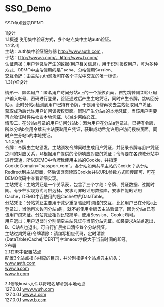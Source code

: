 ﻿SSO_Demo
========

SSO单点登录DEMO

1设计<br>
1.1概述
使用集中验证方式，多个站点集中主站autn验证。 <br>
1.2名词<br>
主站：auth集中验证服务器 http://www.auth.com 。<br>
子站：http://www.a.com/、http://www.b.com/ <br>
认证票据：用户登录后产生的数据(用户相关信息)，用于识别授权用户，可为多种方式，DEMO中主站使用的是Cache，分站使用Session。<br>
交互令牌：由主站auth颁发可在各个子站中交互的唯一标识。<br>
1.3详细设计
 
情形一、匿名用户：匿名用户访问分站a上的一个授权页面，首先跳转到主站让用户输入帐号、密码进行登录，验证通过后产生主站凭证，同时产生令牌，跳转回分站a，此时分站a检测到用户已持有令牌，于是用令牌再次去主站获取用户凭证，获取成功后允许用户访问该授权页面。同时产生分站a的本地凭证，当该用户需要再次验证时将先检查本地凭证，以减少网络交互。<br>
情形二、在分站a登录的用户访问分站b：因为用户在分站a登录过，已持有令牌，所以分站b会用令牌去主站获取用户凭证，获取成功后允许用户访问授权页面。同时产生分站b的本地凭证。<br>
1.4关键点<br>
令牌：令牌由主站颁发，主站颁发令牌同时生成用户凭证，并记录令牌与用户凭证之间的对应关系，以根据用户提供的令牌响应对应的凭证；令牌要在各跨域分站中进行流通，所以DEMO中令牌我使用主站的Cookie，并指定Cookie.Domain="passport.com"。各分站如何共享主站的Cookie？从分站Redirect到主站页面，然后该页面读取Cookie并以URL参数方式回传即可，可在DEMO代码中查看详细实现。<br>
主站凭证：主站凭证是一个关系表，包含了三个字段：令牌、凭证数据、过期时间。有多种实现方式可供选择，要求可靠的话用数据库，要求性能的话用Cache，DEMO中我使用的是Cache中的DataTable。<br>
分站凭证：分站凭证主要用于减少重复验证时网络的交互，比如用户已在分站a上登录过，当他再次访问分站a时，就不必使用令牌去主站验证了，因为分站a已有该用户的凭证。分站凭证相对比较简单，使用Session、Cookie均可。<br>
用户退出：用户退出时分别清空主站凭证与当前分站凭证。如果要求A站点退出，B、C站点也退出，可自行扩展接口清空每个分站凭证。<br>
主站过期凭证/令牌清除：请编写相应代码，定时清除(DataTable)Cache[“CERT”]中timeout字段大于当前时间的即可。<br>
2布署<br>
2.1在IIS中配置站点<br>
配置3个站点指向相应的目录，并分别指定4个站点的主机头：<br>
www.auth.com<br>
www.a.com<br>
www.b.com<br>

2.1修改hosts文件以将域名解析到本地站点<br>
127.0.0.1		www.wuth.com<br>
127.0.0.1		www.a.com<br>
127.0.0.1		www.b.com<br>


